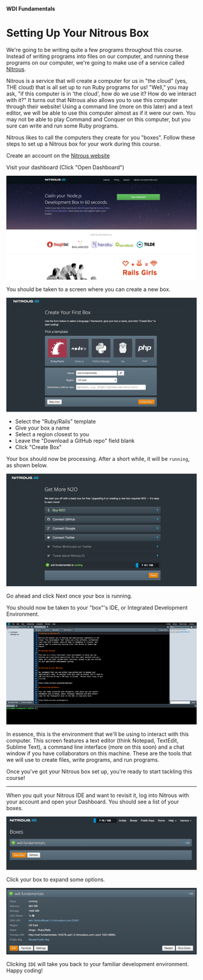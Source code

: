 **WDI Fundamentals**

# Setting Up Your Nitrous Box

We're going to be writing quite a few programs throughout this course. Instead
of writing programs into files on our computer, and running these programs on
our computer, we're going to make use of a service called [Nitrous](http://nitrous.io).

Nitrous is a service that will create a computer for us in "the cloud" (yes, THE
cloud) that is all set up to run Ruby programs for us! "Well," you may ask, "if
this computer is in 'the cloud', how do we use it? How do we interact with it?"
It turns out that Nitrous also allows you to use this computer through their
website! Using a command line (more on this later) and a text editor, we will
be able to use this computer almost as if it were our own. You may not be able
to play Command and Conquer on this computer, but you sure can write and run
some Ruby programs.

Nitrous likes to call the computers they create for you "boxes". Follow these
steps to set up a Nitrous box for your work during this course.

Create an account on the [Nitrous website](http://nitrous.io)

Visit your dashboard (Click "Open Dashboard")

![Nitrous dashboard](../images/nitrous_01.png)

You should be taken to a screen where you can create a new box.

![Nitrous new box](../images/nitrous_02.png)

* Select the "Ruby/Rails" template
* Give your box a name
* Select a region closest to you
* Leave the "Download a GitHub repo" field blank
* Click "Create Box"

Your box should now be processing. After a short while, it will be `running`, as
shown below.

![Nitrous processing](../images/nitrous_03.png)

Go ahead and click Next once your box is running.

You should now be taken to your "box"'s IDE, or Integrated Development
Environment.

![Nitrous processing](../images/nitrous_04.png)

In essence, this is the environment that we'll be using to interact
with this computer. This screen features a text editor (think Notepad, TextEdit,
Sublime Text), a command line interface (more on this soon) and a chat window if
you have collaborators on this machine. These are the tools that we will use to
create files, write programs, and run programs.

Once you've got your Nitrous box set up, you're ready to start tackling this
course!

---

When you quit your Nitrous IDE and want to revisit it, log into Nitrous with
your account and open your Dashboard. You should see a list of your boxes.

![Nitrous processing](../images/nitrous_05.png)

Click your box to expand some options.

![Nitrous processing](../images/nitrous_06.png)

Clicking `IDE` will take you back to your familiar development environment.
Happy coding!
